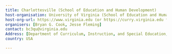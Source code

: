 ```yaml
---
title: Charlottesville (School of Education and Human Development)
host-organisation: University of Virginia (School of Education and Human Development) 
host-org-url: https://www.virginia.edu (or https://curry.virginia.edu for School of Education)
organisers: [Bryan G. Cook, Jesse Fleming] 
contact: bc3qu@virginia.edu 
Address: [Department of Curriculum, Instruction, and Special Education, University of Virginia, Bavaro Hall 312, 417 Emmet Street South, Charlottesville, VA 22903]
country: USA

---
```


